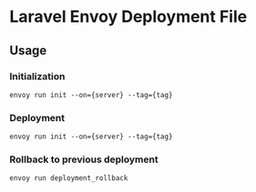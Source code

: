 # Laravel Envoy Deployment File

## Usage

### Initialization

`envoy run init --on={server} --tag={tag}`

### Deployment 

`envoy run init --on={server} --tag={tag}`

### Rollback to previous deployment

`envoy run deployment_rollback`